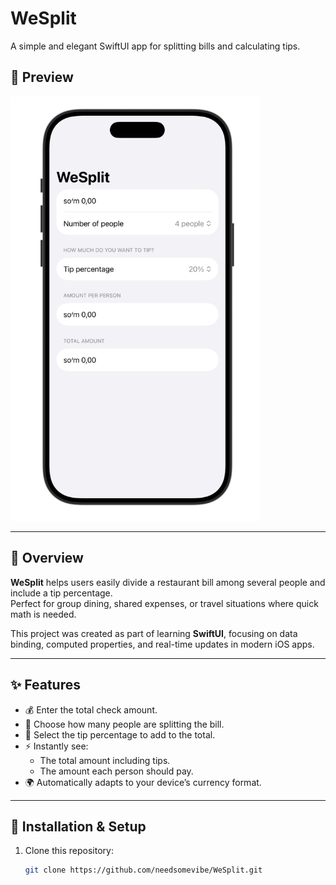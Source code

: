 # WeSplit  
A simple and elegant SwiftUI app for splitting bills and calculating tips.  

## 📸 Preview  
<img src="2025-10-22 15.17.55.jpg" alt="WeSplit App Preview" width="400"/>  

---

## 📌 Overview  
**WeSplit** helps users easily divide a restaurant bill among several people and include a tip percentage.  
Perfect for group dining, shared expenses, or travel situations where quick math is needed.  

This project was created as part of learning **SwiftUI**, focusing on data binding, computed properties, and real-time updates in modern iOS apps.  

---

## ✨ Features  
- 💰 Enter the total check amount.  
- 👥 Choose how many people are splitting the bill.  
- 🧮 Select the tip percentage to add to the total.  
- ⚡ Instantly see:
  - The total amount including tips.  
  - The amount each person should pay.  
- 🌍 Automatically adapts to your device’s currency format.  

---

## 🚀 Installation & Setup  
1. Clone this repository:  
   ```bash
   git clone https://github.com/needsomevibe/WeSplit.git
